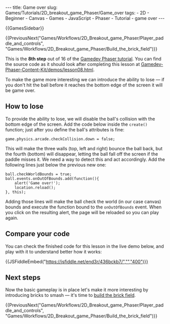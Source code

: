 --- title: Game over slug: Games/Tutorials/2D\_breakout\_game\_Phaser/Game\_over tags: - 2D - Beginner - Canvas - Games - JavaScript - Phaser - Tutorial - game over ---

{{GamesSidebar}}

{{PreviousNext("Games/Workflows/2D\_Breakout\_game\_Phaser/Player\_paddle\_and\_controls", "Games/Workflows/2D\_Breakout\_game\_Phaser/Build\_the\_brick\_field")}}

This is the **8th step** out of 16 of the [Gamedev Phaser tutorial](/en-US/docs/Games/Tutorials/2D_breakout_game_Phaser). You can find the source code as it should look after completing this lesson at [Gamedev-Phaser-Content-Kit/demos/lesson08.html](https://github.com/end3r/Gamedev-Phaser-Content-Kit/blob/gh-pages/demos/lesson08.html).

<span class="seoSummary">To make the game more interesting we can introduce the ability to lose — if you don't hit the ball before it reaches the bottom edge of the screen it will be game over.</span>

How to lose
-----------

To provide the ability to lose, we will disable the ball's collision with the bottom edge of the screen. Add the code below inside the `create()` function; just after you define the ball's attributes is fine:

    game.physics.arcade.checkCollision.down = false;

This will make the three walls (top, left and right) bounce the ball back, but the fourth (bottom) will disappear, letting the ball fall off the screen if the paddle misses it. We need a way to detect this and act accordingly. Add the following lines just below the previous new one:

    ball.checkWorldBounds = true;
    ball.events.onOutOfBounds.add(function(){
        alert('Game over!');
        location.reload();
    }, this);

Adding those lines will make the ball check the world (in our case canvas) bounds and execute the function bound to the `onOutOfBounds` event. When you click on the resulting alert, the page will be reloaded so you can play again.

Compare your code
-----------------

You can check the finished code for this lesson in the live demo below, and play with it to understand better how it works:

{{JSFiddleEmbed("https://jsfiddle.net/end3r/436bckb7/","","400")}}

Next steps
----------

Now the basic gameplay is in place let's make it more interesting by introducing bricks to smash — it's time to [build the brick field](/en-US/docs/Games/Tutorials/2D_breakout_game_Phaser/Build_the_brick_field).

{{PreviousNext("Games/Workflows/2D\_Breakout\_game\_Phaser/Player\_paddle\_and\_controls", "Games/Workflows/2D\_Breakout\_game\_Phaser/Build\_the\_brick\_field")}}
